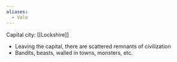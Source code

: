```yaml
---
aliases:
  - Vale
---
```

Capital city: [[Lockshire]]

- Leaving the capital, there are scattered remnants of civilization
- Bandits, beasts, walled in towns, monsters, etc.